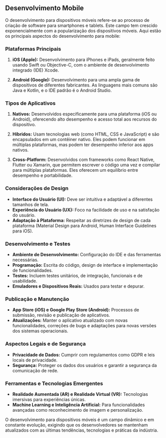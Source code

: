 ## Desenvolvimento Mobile

O desenvolvimento para dispositivos móveis refere-se ao processo de criação de software para smartphones e tablets. Este campo tem crescido exponencialmente com a popularização dos dispositivos móveis. Aqui estão os principais aspectos do desenvolvimento para mobile:

### Plataformas Principais

1. **iOS (Apple):** Desenvolvimento para iPhones e iPads, geralmente feito usando Swift ou Objective-C, com o ambiente de desenvolvimento integrado (IDE) Xcode.

2. **Android (Google):** Desenvolvimento para uma ampla gama de dispositivos de diferentes fabricantes. As linguagens mais comuns são Java e Kotlin, e o IDE padrão é o Android Studio.

### Tipos de Aplicativos

1. **Nativos:** Desenvolvidos especificamente para uma plataforma (iOS ou Android), oferecendo alto desempenho e acesso total aos recursos do dispositivo.

2. **Híbridos:** Usam tecnologias web (como HTML, CSS e JavaScript) e são encapsulados em um contêiner nativo. Eles podem funcionar em múltiplas plataformas, mas podem ter desempenho inferior aos apps nativos.

3. **Cross-Platform:** Desenvolvidos com frameworks como React Native, Flutter ou Xamarin, que permitem escrever o código uma vez e compilar para múltiplas plataformas. Eles oferecem um equilíbrio entre desempenho e portabilidade.

### Considerações de Design

- **Interface do Usuário (UI):** Deve ser intuitiva e adaptável a diferentes tamanhos de tela.
- **Experiência do Usuário (UX):** Foco na facilidade de uso e na satisfação do usuário.
- **Adaptação à Plataforma:** Respeitar as diretrizes de design de cada plataforma (Material Design para Android, Human Interface Guidelines para iOS).

### Desenvolvimento e Testes

- **Ambiente de Desenvolvimento:** Configuração do IDE e das ferramentas necessárias.
- **Programação:** Escrita do código, design de interface e implementação de funcionalidades.
- **Testes:** Incluem testes unitários, de integração, funcionais e de usabilidade.
- **Emuladores e Dispositivos Reais:** Usados para testar e depurar.

### Publicação e Manutenção

- **App Store (iOS) e Google Play Store (Android):** Processos de submissão, revisão e publicação de aplicativos.
- **Atualizações:** Manter o aplicativo atualizado com novas funcionalidades, correções de bugs e adaptações para novas versões dos sistemas operacionais.

### Aspectos Legais e de Segurança

- **Privacidade de Dados:** Cumprir com regulamentos como GDPR e leis locais de privacidade.
- **Segurança:** Proteger os dados dos usuários e garantir a segurança da comunicação de rede.

### Ferramentas e Tecnologias Emergentes

- **Realidade Aumentada (AR) e Realidade Virtual (VR):** Tecnologias imersivas para experiências únicas.
- **Machine Learning e Inteligência Artificial:** Para funcionalidades avançadas como reconhecimento de imagem e personalização.

O desenvolvimento para dispositivos móveis é um campo dinâmico e em constante evolução, exigindo que os desenvolvedores se mantenham atualizados com as últimas tendências, tecnologias e práticas da indústria.